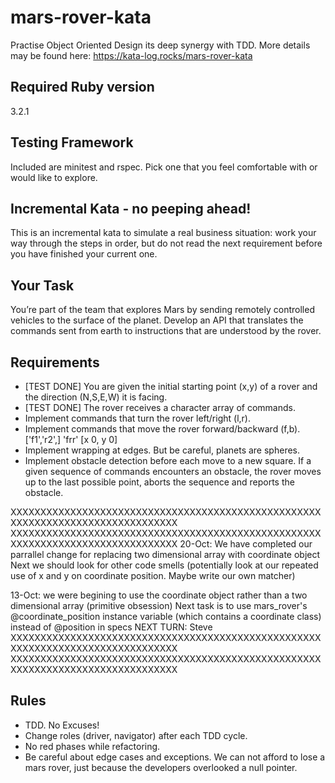 # mars-rover-kata
Practise Object Oriented Design its deep synergy with TDD. More details may be found here: https://kata-log.rocks/mars-rover-kata

## Required Ruby version
3.2.1

## Testing Framework
Included are minitest and rspec. Pick one that you feel comfortable with or would like to explore.

## Incremental Kata - no peeping ahead!
This is an incremental kata to simulate a real business situation: work your way 
through the steps in order, but do not read the next requirement before you have finished your current one.

## Your Task
You’re part of the team that explores Mars by sending remotely controlled vehicles to the surface of the planet. 
Develop an API that translates the commands sent from earth to instructions that are understood by the rover.

## Requirements

- [TEST DONE] You are given the initial starting point (x,y) of a rover and the direction (N,S,E,W) it is facing.
- [TEST DONE] The rover receives a character array of commands.
- Implement commands that turn the rover left/right (l,r).
- Implement commands that move the rover forward/backward (f,b). ['f1','r2',] 'frr' [x 0, y 0]
- Implement wrapping at edges. But be careful, planets are spheres.
- Implement obstacle detection before each move to a new square. If a given sequence of commands encounters an obstacle, the rover moves up to the last possible point, aborts the sequence and reports the obstacle.

XXXXXXXXXXXXXXXXXXXXXXXXXXXXXXXXXXXXXXXXXXXXXXXXXXXXXXXXXXXXXXXXXXXXXXXXXXXXXXXX
XXXXXXXXXXXXXXXXXXXXXXXXXXXXXXXXXXXXXXXXXXXXXXXXXXXXXXXXXXXXXXXXXXXXXXXXXXXXXXXX
20-Oct: We have completed our parrallel change for replacing two dimensional array with coordinate object
        Next we should look for other code smells (potentially look at our repeated use of x and y on coordinate position. Maybe write our own matcher)

13-Oct: we were begining to use the coordinate object rather than a two dimensional array (primitive obsession)
        Next task is to use mars_rover's @coordinate_position instance variable (which contains a coordinate class) instead of @position in specs
        NEXT TURN: Steve
XXXXXXXXXXXXXXXXXXXXXXXXXXXXXXXXXXXXXXXXXXXXXXXXXXXXXXXXXXXXXXXXXXXXXXXXXXXXXXXX
XXXXXXXXXXXXXXXXXXXXXXXXXXXXXXXXXXXXXXXXXXXXXXXXXXXXXXXXXXXXXXXXXXXXXXXXXXXXXXXX
## Rules
- TDD. No Excuses!
- Change roles (driver, navigator) after each TDD cycle.
- No red phases while refactoring.
- Be careful about edge cases and exceptions. We can not afford to lose a mars rover, just because the developers overlooked a null pointer.
